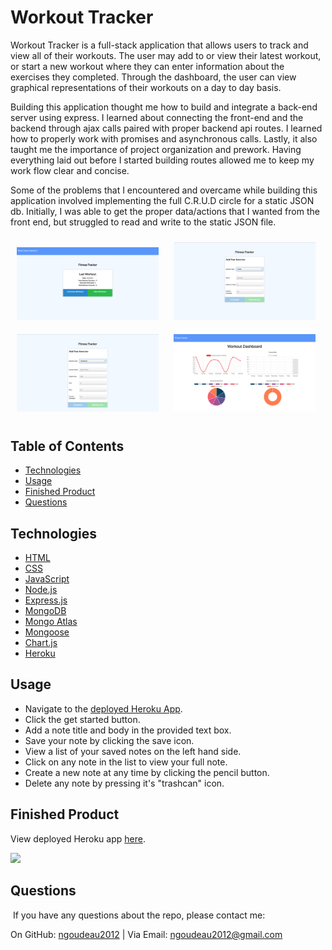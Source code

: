 # Workout Tracker

Workout Tracker is a full-stack application that allows users to track and view all of their workouts. The user may add to or view their latest workout, or start a new workout where they can enter information about the exercises they completed. Through the dashboard, the user can view graphical representations of their workouts on a day to day basis. 

Building this application thought me how to build and integrate a back-end server using express. I learned about connecting the front-end and the backend through ajax calls paired with proper backend api routes. I learned how to properly work with promises and asynchronous calls. Lastly, it also taught me the importance of project organization and prework. Having everything laid out before I started building routes allowed me to keep my work flow clear and concise. 

Some of the problems that I encountered and overcame while building this application involved implementing the full C.R.U.D circle for a static JSON db. Initially, I was able to get the proper data/actions that I wanted from the front end, but struggled to read and write to the static JSON file. 

<p float="left">
<img src="./public/images/homepage.png" alt="Home Page Image" width="45%" style="margin: 10px;"/>
<img src="./public/images/cardio.png" alt="Cardio Image" width="45%" style="margin: 10px;"/>
<img src="./public/images/resistance.png" alt="Resistance Image" width="45%" style="margin: 10px;"/>
<img src="./public/images/dashboard.png" alt="Dashboard Image" width="45%" style="margin: 10px;"/>
</p>

## Table of Contents
* [Technologies](#technologies)
* [Usage](#usage)
* [Finished Product](#finished-product)
* [Questions](#questions)

## Technologies
- [HTML](https://html.com/)
- [CSS](https://developer.mozilla.org/en-US/docs/Web/CSS)
- [JavaScript](https://www.javascript.com/)
- [Node.js](https://nodejs.org/en/)
- [Express.js](https://expressjs.com/)
- [MongoDB](https://www.mongodb.com/)
- [Mongo Atlas](https://www.mongodb.com/cloud/atlas)
- [Mongoose](https://www.npmjs.com/package/mongoose)
- [Chart.js](https://www.chartjs.org/)
- [Heroku](https://dashboard.heroku.com/apps)

## Usage
* Navigate to the [deployed Heroku App]().
* Click the get started button.
* Add a note title and body in the provided text box.
* Save your note by clicking the save icon.
* View a list of your saved notes on the left hand side.
* Click on any note in the list to view your full note.
* Create a new note at any time by clicking the pencil button.
* Delete any note by pressing it's "trashcan" icon.

## Finished Product
View deployed Heroku app [here]().

![](./public/images/workoutTracker.gif)

## Questions
​
If you have any questions about the repo, please contact me:

On GitHub: [ngoudeau2012](https://github.com/ngoudeau2012) | Via Email: ngoudeau2012@gmail.com